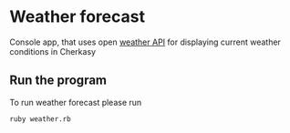 # Weather forecast

Console app, that uses open [weather API](https://xml.meteoservice.ru/export/gismeteo/point/2931.xml) for displaying current weather conditions in Cherkasy

## Run the program

To run weather forecast please run

```bash
ruby weather.rb
```
